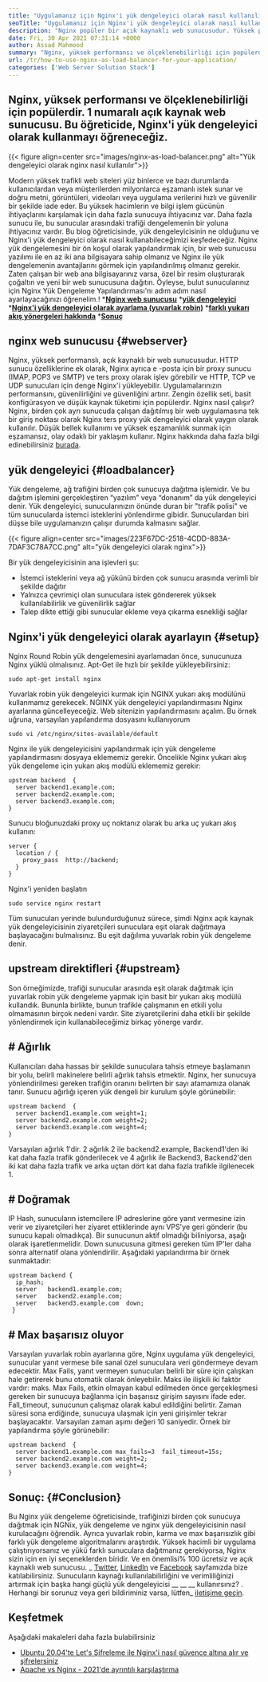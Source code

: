 ```yaml
---
title: "Uygulamanız için Nginx'i yük dengeleyici olarak nasıl kullanılır" 
seoTitle: "Uygulamanız için Nginx'i yük dengeleyici olarak nasıl kullanılır" 
description: "Nginx popüler bir açık kaynaklı web sunucusudur. Yüksek performans ve ölçeklenebilirlik ile iyi bilinir. Bu öğreticide, Nginx'i yük dengeleyici olarak kullanmayı öğreneceğiz" 
date: Fri, 30 Apr 2021 07:31:14 +0000
author: Assad Mahmood
summary: "Nginx, yüksek performansı ve ölçeklenebilirliği için popülerdir. 1 numaralı açık kaynak web sunucusu. Bu öğreticide, Nginx'i yük dengeleyici olarak kullanmayı öğreneceğiz." 
url: /tr/how-to-use-nginx-as-load-balancer-for-your-application/
categories: ['Web Server Solution Stack']
---
```


## Nginx, yüksek performansı ve ölçeklenebilirliği için popülerdir. 1 numaralı açık kaynak web sunucusu. Bu öğreticide, Nginx'i yük dengeleyici olarak kullanmayı öğreneceğiz.

{{< figure align=center src="images/nginx-as-load-balancer.png" alt="Yük dengeleyici olarak nginx nasıl kullanılır">}}

Modern yüksek trafikli web siteleri yüz binlerce ve bazı durumlarda kullanıcılardan veya müşterilerden milyonlarca eşzamanlı istek sunar ve doğru metni, görüntüleri, videoları veya uygulama verilerini hızlı ve güvenilir bir şekilde iade eder. Bu yüksek hacimlerin ve bilgi işlem gücünün ihtiyaçlarını karşılamak için daha fazla sunucuya ihtiyacınız var. Daha fazla sunucu ile, bu sunucular arasındaki trafiği dengelemenin bir yoluna ihtiyacınız vardır. Bu blog öğreticisinde, yük dengeleyicisinin ne olduğunu ve Nginx'i yük dengeleyici olarak nasıl kullanabileceğimizi keşfedeceğiz.
Nginx yük dengelemesini bir ön koşul olarak yapılandırmak için, bir web sunucusu yazılımı ile en az iki ana bilgisayara sahip olmanız ve Nginx ile yük dengelemenin avantajlarını görmek için yapılandırılmış olmanız gerekir. Zaten çalışan bir web ana bilgisayarınız varsa, özel bir resim oluşturarak çoğaltın ve yeni bir web sunucusuna dağıtın. Öyleyse, bulut sunucularınız için Nginx Yük Dengeleme Yapılandırması'nı adım adım nasıl ayarlayacağınızı öğrenelim.!
  ***[Nginx web sunucusu][1]** 
  ***[yük dengeleyici][2]** 
  ***[Nginx'i yük dengeleyici olarak ayarlama (yuvarlak robin)][3]** 
  ***[farklı yukarı akış yönergeleri hakkında][4]** 
  ***[Sonuç][5]** 

## nginx web sunucusu   {#webserver}
Nginx, yüksek performanslı, açık kaynaklı bir web sunucusudur. HTTP sunucu özelliklerine ek olarak, Nginx ayrıca e -posta için bir proxy sunucu (IMAP, POP3 ve SMTP) ve ters proxy olarak işlev görebilir ve HTTP, TCP ve UDP sunucuları için denge Nginx'i yükleyebilir. Uygulamalarınızın performansını, güvenilirliğini ve güvenliğini artırır. Zengin özellik seti, basit konfigürasyon ve düşük kaynak tüketimi için popülerdir.
Nginx nasıl çalışır? Nginx, birden çok ayrı sunucuda çalışan dağıtılmış bir web uygulamasına tek bir giriş noktası olarak Nginx ters proxy yük dengeleyici olarak yaygın olarak kullanılır. Düşük bellek kullanımı ve yüksek eşzamanlılık sunmak için eşzamansız, olay odaklı bir yaklaşım kullanır. Nginx hakkında daha fazla bilgi edinebilirsiniz [burada][6].

## yük dengeleyici   {#loadbalancer}
Yük dengeleme, ağ trafiğini birden çok sunucuya dağıtma işlemidir. Ve bu dağıtım işlemini gerçekleştiren “yazılım” veya “donanım” da yük dengeleyici denir. Yük dengeleyici, sunucularınızın önünde duran bir "trafik polisi" ve tüm sunucularda istemci isteklerini yönlendirme gibidir. Sunuculardan biri düşse bile uygulamanızın çalışır durumda kalmasını sağlar.

{{< figure align=center src="images/223F67DC-2518-4CDD-883A-7DAF3C78A7CC.png" alt="yük dengeleyici olarak nginx">}}

Bir yük dengeleyicisinin ana işlevleri şu:
  * İstemci isteklerini veya ağ yükünü birden çok sunucu arasında verimli bir şekilde dağıtır
  * Yalnızca çevrimiçi olan sunuculara istek göndererek yüksek kullanılabilirlik ve güvenilirlik sağlar
  * Talep dikte ettiği gibi sunucular ekleme veya çıkarma esnekliği sağlar

## Nginx'i yük dengeleyici olarak ayarlayın   {#setup}
Nginx Round Robin yük dengelemesini ayarlamadan önce, sunucunuza Nginx yüklü olmalısınız. Apt-Get ile hızlı bir şekilde yükleyebilirsiniz:
```
sudo apt-get install nginx
```
Yuvarlak robin yük dengeleyici kurmak için NGINX yukarı akış modülünü kullanmamız gerekecek. NGINX yük dengeleyici yapılandırmasını Nginx ayarlarına güncelleyeceğiz. Web sitenizin yapılandırmasını açalım. Bu örnek uğruna, varsayılan yapılandırma dosyasını kullanıyorum
```
sudo vi /etc/nginx/sites-available/default
```
Nginx ile yük dengeleyicisini yapılandırmak için yük dengeleme yapılandırmasını dosyaya eklememiz gerekir.
Öncelikle Nginx yukarı akış yük dengeleme için yukarı akış modülü eklememiz gerekir:
```
upstream backend  {
  server backend1.example.com;
  server backend2.example.com;
  server backend3.example.com;
}
```
Sunucu bloğunuzdaki proxy uç noktanız olarak bu arka uç yukarı akış kullanın:
```
server {
  location / {
    proxy_pass  http://backend;
  }
}
```
Nginx'i yeniden başlatın
```
sudo service nginx restart
```
Tüm sunucuları yerinde bulundurduğunuz sürece, şimdi Nginx açık kaynak yük dengeleyicisinin ziyaretçileri sunuculara eşit olarak dağıtmaya başlayacağını bulmalısınız. Bu eşit dağılıma yuvarlak robin yük dengeleme denir.

## upstream direktifleri   {#upstream}
Son örneğimizde, trafiği sunucular arasında eşit olarak dağıtmak için yuvarlak robin yük dengeleme yapmak için basit bir yukarı akış modülü kullandık. Bununla birlikte, bunun trafikle çalışmanın en etkili yolu olmamasının birçok nedeni vardır. Site ziyaretçilerini daha etkili bir şekilde yönlendirmek için kullanabileceğimiz birkaç yönerge vardır.

## # Ağırlık
Kullanıcıları daha hassas bir şekilde sunuculara tahsis etmeye başlamanın bir yolu, belirli makinelere belirli ağırlık tahsis etmektir. Nginx, her sunucuya yönlendirilmesi gereken trafiğin oranını belirten bir sayı atamamıza olanak tanır.
Sunucu ağırlığı içeren yük dengeli bir kurulum şöyle görünebilir:
```
upstream backend  {
  server backend1.example.com weight=1;
  server backend2.example.com weight=2;
  server backend3.example.com weight=4;
}
```
Varsayılan ağırlık 1'dir. 2 ağırlık 2 ile backend2.example, Backend1'den iki kat daha fazla trafik gönderilecek ve 4 ağırlık ile Backend3, Backend2'den iki kat daha fazla trafik ve arka uçtan dört kat daha fazla trafikle ilgilenecek 1.

## # Doğramak
IP Hash, sunucuların istemcilere IP adreslerine göre yanıt vermesine izin verir ve ziyaretçileri her ziyaret ettiklerinde aynı VPS'ye geri gönderir (bu sunucu kapalı olmadıkça). Bir sunucunun aktif olmadığı biliniyorsa, aşağı olarak işaretlenmelidir. Down sunucusuna gitmesi gereken tüm IP'ler daha sonra alternatif olana yönlendirilir.
Aşağıdaki yapılandırma bir örnek sunmaktadır:
```
upstream backend {
  ip_hash;
  server   backend1.example.com;
  server   backend2.example.com;
  server   backend3.example.com  down;
 }
```

## # Max başarısız oluyor
Varsayılan yuvarlak robin ayarlarına göre, Nginx uygulama yük dengeleyici, sunucular yanıt vermese bile sanal özel sunuculara veri göndermeye devam edecektir. Max Fails, yanıt vermeyen sunucuları belirli bir süre için çalışkan hale getirerek bunu otomatik olarak önleyebilir.
Maks ile ilişkili iki faktör vardır: maks. Max Fails, etkin olmayan kabul edilmeden önce gerçekleşmesi gereken bir sunucuya bağlanma için başarısız girişim sayısını ifade eder. Fall_timeout, sunucunun çalışmaz olarak kabul edildiğini belirtir. Zaman süresi sona erdiğinde, sunucuya ulaşmak için yeni girişimler tekrar başlayacaktır. Varsayılan zaman aşımı değeri 10 saniyedir.
Örnek bir yapılandırma şöyle görünebilir:
```
upstream backend  {
  server backend1.example.com max_fails=3  fail_timeout=15s;
  server backend2.example.com weight=2;
  server backend3.example.com weight=4;
}
```

## Sonuç:   {#Conclusion}
Bu Nginx yük dengeleme öğreticisinde, trafiğinizi birden çok sunucuya dağıtmak için NGNix, yük dengeleme ve nginx yük dengeleyicisinin nasıl kurulacağını öğrendik. Ayrıca yuvarlak robin, karma ve max başarısızlık gibi farklı yük dengeleme algoritmalarını araştırdık. Yüksek hacimli bir uygulama çalıştırıyorsanız ve yükü farklı sunuculara dağıtmanız gerekiyorsa, Nginx sizin için en iyi seçeneklerden biridir. Ve en önemlisi% 100 ücretsiz ve açık kaynaklı web sunucusu.
_ [Twitter][7], [LinkedIn][8] ve [Facebook][9] sayfamızda bize katılabilirsiniz. Sunucuların kaynağı kullanılabilirliğini ve verimliliğinizi artırmak için başka hangi güçlü yük dengeleyicisi __ __ __ kullanırsınız? . Herhangi bir sorunuz veya geri bildiriminiz varsa, lütfen_ [iletişime geçin][10].

## Keşfetmek
Aşağıdaki makaleleri daha fazla bulabilirsiniz
  * [Ubuntu 20.04'te Let's Şifreleme ile Nginx'i nasıl güvence altına alır ve şifrelersiniz][11]
  * [Apache vs Nginx - 2021'de ayrıntılı karşılaştırma][12]

  
[1]: #webserver
[2]: #loadbalancer
[3]: #setup
[4]: #upstream
[5]: #conclusion
[6]: https://products.containerize.com/solution-stack/nginx
[7]: https://twitter.com/containerize_co
[8]: https://www.linkedin.com/company/containerize/
[9]: http://facebook.com/containerize
[10]: mailto:yasir.saeed@aspose.com
[11]: https://blog.containerize.com/web-server-solution-stack/how-to-secure-nginx-with-letsencrypt-on-ubuntu-20-04/
[12]: https://blog.containerize.com/2021/02/26/apache-vs-nginx-detailed-comparison-in-2021/

